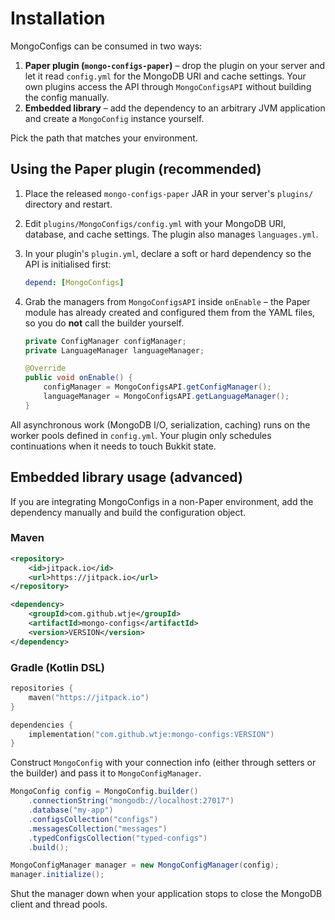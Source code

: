 ﻿# Installation

MongoConfigs can be consumed in two ways:

1. **Paper plugin (`mongo-configs-paper`)** – drop the plugin on your server and let it read `config.yml` for the MongoDB URI and cache settings. Your own plugins access the API through `MongoConfigsAPI` without building the config manually.
2. **Embedded library** – add the dependency to an arbitrary JVM application and create a `MongoConfig` instance yourself.

Pick the path that matches your environment.

## Using the Paper plugin (recommended)

1. Place the released `mongo-configs-paper` JAR in your server's `plugins/` directory and restart.
2. Edit `plugins/MongoConfigs/config.yml` with your MongoDB URI, database, and cache settings. The plugin also manages `languages.yml`.
3. In your plugin's `plugin.yml`, declare a soft or hard dependency so the API is initialised first:

   ```yaml
   depend: [MongoConfigs]
   ```
4. Grab the managers from `MongoConfigsAPI` inside `onEnable` – the Paper module has already created and configured them from the YAML files, so you do **not** call the builder yourself.

   ```java
   private ConfigManager configManager;
   private LanguageManager languageManager;

   @Override
   public void onEnable() {
       configManager = MongoConfigsAPI.getConfigManager();
       languageManager = MongoConfigsAPI.getLanguageManager();
   }
   ```

All asynchronous work (MongoDB I/O, serialization, caching) runs on the worker pools defined in `config.yml`. Your plugin only schedules continuations when it needs to touch Bukkit state.

## Embedded library usage (advanced)

If you are integrating MongoConfigs in a non-Paper environment, add the dependency manually and build the configuration object.

### Maven

```xml
<repository>
    <id>jitpack.io</id>
    <url>https://jitpack.io</url>
</repository>

<dependency>
    <groupId>com.github.wtje</groupId>
    <artifactId>mongo-configs</artifactId>
    <version>VERSION</version>
</dependency>
```

### Gradle (Kotlin DSL)

```kotlin
repositories {
    maven("https://jitpack.io")
}

dependencies {
    implementation("com.github.wtje:mongo-configs:VERSION")
}
```

Construct `MongoConfig` with your connection info (either through setters or the builder) and pass it to `MongoConfigManager`.

```java
MongoConfig config = MongoConfig.builder()
    .connectionString("mongodb://localhost:27017")
    .database("my-app")
    .configsCollection("configs")
    .messagesCollection("messages")
    .typedConfigsCollection("typed-configs")
    .build();

MongoConfigManager manager = new MongoConfigManager(config);
manager.initialize();
```

Shut the manager down when your application stops to close the MongoDB client and thread pools.
